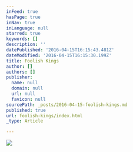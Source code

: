 ```yaml
---
inFeed: true
hasPage: true
inNav: true
inLanguage: null
starred: true
keywords: []
description: ''
datePublished: '2016-04-15T16:15:43.481Z'
dateModified: '2016-04-15T16:15:30.199Z'
title: Foolish Kings
author: []
authors: []
publisher:
  name: null
  domain: null
  url: null
  favicon: null
sourcePath: _posts/2016-04-15-foolish-kings.md
published: true
url: foolish-kings/index.html
_type: Article

---
```

![](https://the-grid-user-content.s3-us-west-2.amazonaws.com/323c80b8-d738-47ce-8642-f1639586936e.jpg)